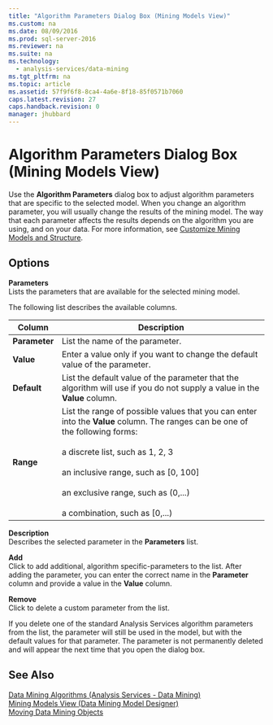 ```yaml
---
title: "Algorithm Parameters Dialog Box (Mining Models View)"
ms.custom: na
ms.date: 08/09/2016
ms.prod: sql-server-2016
ms.reviewer: na
ms.suite: na
ms.technology: 
  - analysis-services/data-mining
ms.tgt_pltfrm: na
ms.topic: article
ms.assetid: 57f9f6f8-8ca4-4a6e-8f18-85f0571b7060
caps.latest.revision: 27
caps.handback.revision: 0
manager: jhubbard
---
```

# Algorithm Parameters Dialog Box (Mining Models View)
Use the **Algorithm Parameters** dialog box to adjust algorithm parameters that are specific to the selected model. When you change an algorithm parameter, you will usually change the results of the mining model. The way that each parameter affects the results depends on the algorithm you are using, and on your data. For more information, see [Customize Mining Models and Structure](../../Topics/TopicNameNotContainA/Customize-Mining-Models-and-Structure.md).  
  
## Options  
 **Parameters**  
 Lists the parameters that are available for the selected mining model.  
  
 The following list describes the available columns.  
  
|Column|Description|  
|------------|-----------------|  
|**Parameter**|List the name of the parameter.|  
|**Value**|Enter a value only if you want to change the default value of the parameter.|  
|**Default**|List the default value of the parameter that the algorithm will use if you do not supply a value in the **Value** column.|  
|**Range**|List the range of possible values that you can enter into the **Value** column. The ranges can be one of the following forms:<br /><br /> a discrete list, such as 1, 2, 3<br /><br /> an inclusive range, such as [0, 100]<br /><br /> an exclusive range, such as (0,...)<br /><br /> a combination, such as [0,...)|  
  
 **Description**  
 Describes the selected parameter in the **Parameters** list.  
  
 **Add**  
 Click to add additional, algorithm specific-parameters to the list. After adding the parameter, you can enter the correct name in the **Parameter** column and provide a value in the **Value** column.  
  
 **Remove**  
 Click to delete a custom parameter from the list.  
  
 If you delete one of the standard Analysis Services algorithm parameters from the list, the parameter will still be used in the model, but with the default values for that parameter. The parameter is not permanently deleted and will appear the next time that you open the dialog box.  
  
## See Also  
 [Data Mining Algorithms (Analysis Services - Data Mining)](../../Topics/TopicNameNotContainA/Data-Mining-Algorithms--Analysis-Services---Data-Mining-.md)   
 [Mining Models View (Data Mining Model Designer)](../../Topics/TopicNameNotContainA/Mining-Models-View--Data-Mining-Model-Designer-.md)   
 [Moving Data Mining Objects](../../Topics/TopicNameNotContainA/Moving-Data-Mining-Objects.md)